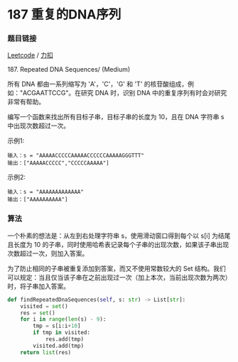 # 187 重复的DNA序列

### 题目链接

[Leetcode](https://leetcode.com/problems/repeated-dna-sequences/) / [力扣](https://leetcode-cn.com/problems/repeated-dna-sequences/)

187\.  Repeated DNA Sequences/ (Medium)

所有 DNA 都由一系列缩写为 'A'，'C'，'G' 和 'T' 的核苷酸组成，例如："ACGAATTCCG"。在研究 DNA 时，识别 DNA 中的重复序列有时会对研究非常有帮助。

编写一个函数来找出所有目标子串，目标子串的长度为 10，且在 DNA 字符串 s 中出现次数超过一次。

示例1:

```
输入：s = "AAAAACCCCCAAAAACCCCCCAAAAAGGGTTT"
输出：["AAAAACCCCC","CCCCCAAAAA"]
```

示例2:

```
输入：s = "AAAAAAAAAAAAA"
输出：["AAAAAAAAAA"]
```

### 算法

一个朴素的想法是：从左到右处理字符串 s，使用滑动窗口得到每个以 s[i] 为结尾且长度为 10 的子串，同时使用哈希表记录每个子串的出现次数，如果该子串出现次数超过一次，则加入答案。

为了防止相同的子串被重复添加到答案，而又不使用常数较大的 Set 结构。我们可以规定：当且仅当该子串在之前出现过一次（加上本次，当前出现次数为两次）时，将子串加入答案。

```python
def findRepeatedDnaSequences(self, s: str) -> List[str]:
    visited = set()
    res = set()
    for i in range(len(s) - 9):
        tmp = s[i:i+10]
        if tmp in visited:
            res.add(tmp)
        visited.add(tmp)
    return list(res)   
```

